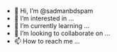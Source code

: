 - 👋 Hi, I’m @sadmanbdspam
- 👀 I’m interested in ...
- 🌱 I’m currently learning ...
- 💞️ I’m looking to collaborate on ...
- 📫 How to reach me ...

<!---
sadmanbdspam/sadmanbdspam is a ✨ special ✨ repository because its `README.md` (this file) appears on your GitHub profile.
You can click the Preview link to take a look at your changes.
--->
